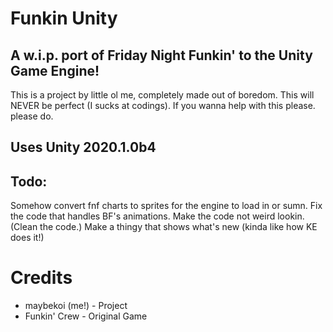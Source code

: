 # Funkin Unity

## A w.i.p. port of Friday Night Funkin' to the Unity Game Engine!

This is a project by little ol me, completely made out of boredom.
This will NEVER be perfect (I sucks at codings).
If you wanna help with this please. please do.

## Uses Unity 2020.1.0b4

## Todo:

Somehow convert fnf charts to sprites for the engine to load in or sumn.
Fix the code that handles BF's animations.
Make the code not weird lookin. (Clean the code.)
Make a thingy that shows what's new (kinda like how KE does it!)

# Credits

* maybekoi (me!) - Project
* Funkin' Crew - Original Game
